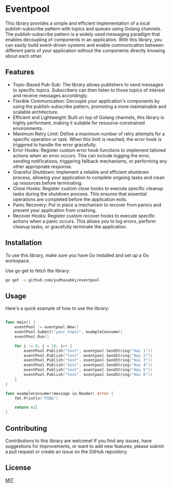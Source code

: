 # Eventpool

This library provides a simple and efficient implementation of a local publish-subscribe pattern with topics and queues using Golang channels. The publish-subscribe pattern is a widely used messaging paradigm that enables decoupling of components in an application. With this library, you can easily build event-driven systems and enable communication between different parts of your application without the components directly knowing about each other.

## Features
- Topic-Based Pub-Sub: The library allows publishers to send messages to specific topics. Subscribers can then listen to those topics of interest and receive messages accordingly.
- Flexible Communication: Decouple your application's components by using the publish-subscribe pattern, promoting a more maintainable and scalable architecture.
- Efficient and Lightweight: Built on top of Golang channels, this library is highly performant, making it suitable for resource-constrained environments.
- Maximum Retry Limit: Define a maximum number of retry attempts for a specific operation or task. When this limit is reached, the error hook is triggered to handle the error gracefully.
- Error Hooks: Register custom error hook functions to implement tailored actions when an error occurs. This can include logging the error, sending notifications, triggering fallback mechanisms, or performing any other appropriate response.
- Graceful Shutdown: Implement a reliable and efficient shutdown process, allowing your application to complete ongoing tasks and clean up resources before terminating.
- Close Hooks: Register custom close hooks to execute specific cleanup tasks during the shutdown process. This ensures that essential operations are completed before the application exits.
- Panic Recovery: Put in place a mechanism to recover from panics and prevent your application from crashing.
- Recover Hooks: Register custom recover hooks to execute specific actions when a panic occurs. This allows you to log errors, perform cleanup tasks, or gracefully terminate the application.

## Installation

To use this library, make sure you have Go installed and set up a Go workspace.

Use go get to fetch the library:

```bash
go get -u github.com/yudhasubki/eventpool
```

## Usage
Here's a quick example of how to use the library:

```go

func main() {
	eventPool := eventpool.New()
	eventPool.Submit("your_topic", exampleConsumer)
	eventPool.Run()

	for i := 0; i < 10; i++ {
		eventPool.Publish("test", eventpool.SendString("Hai 1"))
		eventPool.Publish("test", eventpool.SendString("Hai 2"))
		eventPool.Publish("test", eventpool.SendString("Hai 3"))
		eventPool.Publish("test", eventpool.SendString("Hai 4"))
		eventPool.Publish("test", eventpool.SendString("Hai 5"))
		eventPool.Publish("test", eventpool.SendString("Hai 6"))
	}
}

func exampleConsumer(message io.Reader) error {
	fmt.Println("PING")

	return nil
}
```

## Contributing
Contributions to this library are welcome! If you find any issues, have suggestions for improvements, or want to add new features, please submit a pull request or create an issue on the GitHub repository.

## License
[MIT](https://choosealicense.com/licenses/mit/)